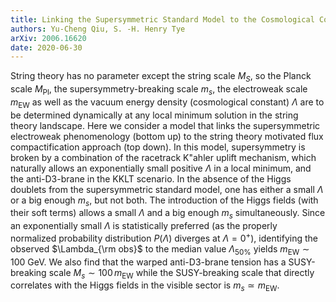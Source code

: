```yaml
---
title: Linking the Supersymmetric Standard Model to the Cosmological Constant
authors: Yu-Cheng Qiu, S. -H. Henry Tye
arXiv: 2006.16620
date: 2020-06-30
---
```

String theory has no parameter except the string scale $M_S$, so the Planck scale $M_\text{Pl}$, the supersymmetry-breaking scale $m_s$, the electroweak scale $m_\text{EW}$ as well as the vacuum energy density (cosmological constant) $\Lambda$ are to be determined dynamically at any local minimum solution in the string theory landscape. Here we consider a model that links the supersymmetric electroweak phenomenology (bottom up) to the string theory motivated flux compactification approach (top down). In this model, supersymmetry is broken by a combination of the racetrack K\"ahler uplift mechanism, which naturally allows an exponentially small positive $\Lambda$ in a local minimum, and the anti-D3-brane in the KKLT scenario. In the absence of the Higgs doublets from the supersymmetric standard model, one has either a small $\Lambda$ or a big enough $m_s$, but not both. The introduction of the Higgs fields (with their soft terms) allows a small $\Lambda$ and a big enough $m_s$ simultaneously. Since an exponentially small $\Lambda$ is statistically preferred (as the properly normalized probability distribution $P(\Lambda)$ diverges at $\Lambda=0^{+}$), identifying the observed $\Lambda_{\rm obs}$ to the median value $\Lambda_{50\%}$ yields $m_{\text{EW}} \sim 100$ GeV. We also find that the warped anti-D3-brane tension has a SUSY-breaking scale $M_s\sim100 \, m_{\text{EW}}$ while the SUSY-breaking scale that directly correlates with the Higgs fields in the visible sector is $m_s\simeq m_{\text{EW}}$.